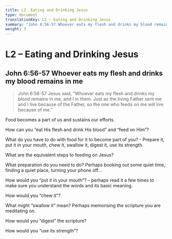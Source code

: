 ```yaml
---
title: L2  Eating and Drinking Jesus
type: document
translationKey: L2 – Eating and Drinking Jesus
summary: "John 6:56-57 Whoever eats my flesh and drinks my blood remains in me"
weight: 3
---
```

# L2 – Eating and Drinking Jesus

## John 6:56-57 Whoever eats my flesh and drinks my blood remains in me

>   John 6:56-57 Jesus said, “Whoever eats my flesh and drinks my blood remains in me, and I in them. Just as the living Father sent me and I live because of the Father, so the one who feeds on me will live because of me.”

Food becomes a part of us and sustains our efforts.

How can you “eat His flesh and drink His blood” and “feed on Him”?

What do you have to do with food for it to become part of you? - Prepare it, put it in your mouth, chew it, swallow it, digest it, use its strength.

What are the equivalent steps to feeding on Jesus?

What preparation do you need to do? Perhaps booking out some quiet time, finding a quiet place, turning your phone off…

How would you “put it in your mouth”? – perhaps read it a few times to make sure you understand the words and its basic meaning.

How would you “chew it”?

What might “swallow it” mean? Perhaps memorising the scripture you are meditating on.

How would you “digest” the scripture?

How would you “use its strength”?

